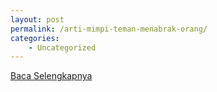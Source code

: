```yaml
---
layout: post
permalink: /arti-mimpi-teman-menabrak-orang/
categories:
    - Uncategorized
---
```


[Baca Selengkapnya](/01)